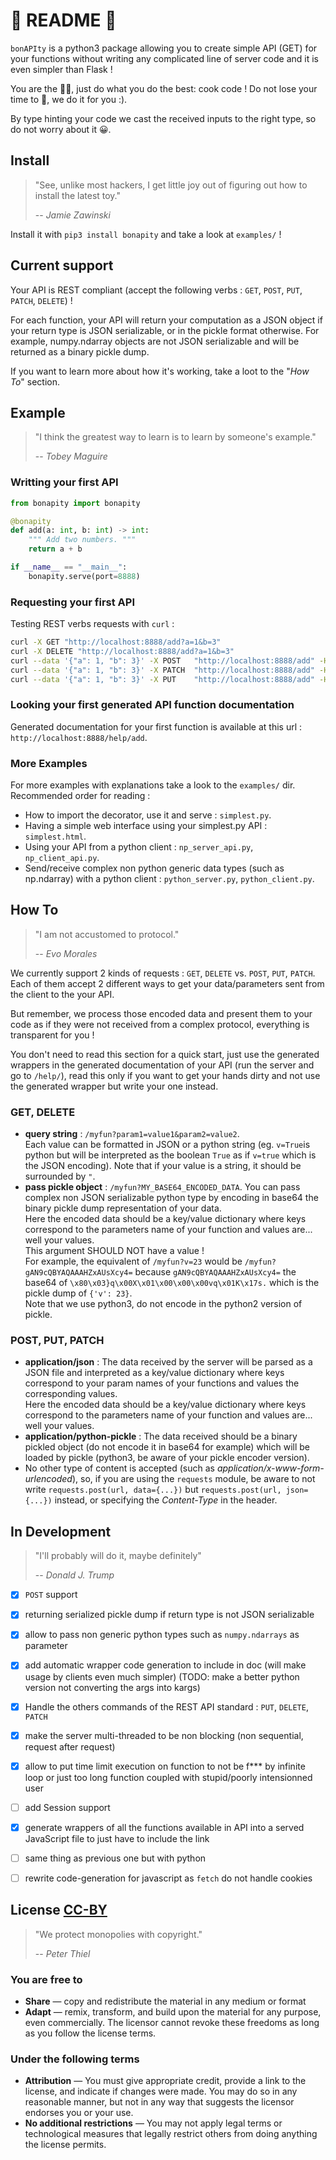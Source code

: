 # 👀 README 👀

`bonAPIty` is a python3 package allowing you to create simple API (GET) for your functions without writing any complicated line of server code and it is even simpler than Flask !  

You are the 👨‍🍳, just do what you do the best: cook code ! Do not lose your time to 💁, we do it for you :).  

By type hinting your code we cast the received inputs to the right type, so do not worry about it 😀.

## Install

> "See, unlike most hackers, I get little joy out of figuring out how to install the latest toy."
>
> -- <cite>Jamie Zawinski</cite>

Install it with `pip3 install bonapity` and take a look at `examples/` !

## Current support

Your API is REST compliant (accept the following verbs : `GET`, `POST`, `PUT`, `PATCH`, `DELETE`) !

For each function, your API will return your computation as a JSON object if your return type is JSON serializable, or in the pickle format otherwise. For example, numpy.ndarray objects are not JSON serializable and will be returned as a binary pickle dump.

If you want to learn more about how it's working, take a loot to the "_How To_" section.

## Example

> "I think the greatest way to learn is to learn by someone's example."
>
> -- <cite>Tobey Maguire</cite>

### Writting your first API

```python
from bonapity import bonapity

@bonapity
def add(a: int, b: int) -> int:
    """ Add two numbers. """
    return a + b

if __name__ == "__main__":
    bonapity.serve(port=8888)
```

### Requesting your first API

Testing REST verbs requests with `curl` :

```bash
curl -X GET "http://localhost:8888/add?a=1&b=3"
curl -X DELETE "http://localhost:8888/add?a=1&b=3"
curl --data '{"a": 1, "b": 3}' -X POST   "http://localhost:8888/add" -H "Content-Type: application/json"
curl --data '{"a": 1, "b": 3}' -X PATCH  "http://localhost:8888/add" -H "Content-Type: application/json"
curl --data '{"a": 1, "b": 3}' -X PUT    "http://localhost:8888/add" -H "Content-Type: application/json"
```

### Looking your first generated API function documentation

Generated documentation for your first function is available at this url : `http://localhost:8888/help/add`.

### More Examples

For more examples with explanations take a look to the `examples/` dir.  
Recommended order for reading :

- How to import the decorator, use it and serve : `simplest.py`.
- Having a simple web interface using your simplest.py API : `simplest.html`.
- Using your API from a python client : `np_server_api.py`, `np_client_api.py`.
- Send/receive complex non python generic data types (such as np.ndarray) with a python client : `python_server.py`, `python_client.py`.

## How To

> "I am not accustomed to protocol."
>
> -- <cite>Evo Morales</cite>

We currently support 2 kinds of requests : `GET`, `DELETE` vs. `POST`, `PUT`, `PATCH`.
Each of them accept 2 different ways to get your data/parameters sent from the client to the your API.

But remember, we process those encoded data and present them to your code as if
they were not received from a complex protocol, everything is transparent for you !

You don't need to read this section for a quick start, just use the generated
wrappers in the generated documentation of your API (run the server and go to `/help/`), read this only if you want to get your hands dirty and not use the
generated wrapper but write your one instead.

### GET, DELETE

- **query string** : `/myfun?param1=value1&param2=value2`.  
   Each value can be formatted in JSON or a python string (eg. `v=True`is python but will be interpreted as the boolean `True` as if `v=true` which is the JSON encoding). Note that if your value is a string, it should be surrounded by `"`.
- **pass pickle object** : `/myfun?MY_BASE64_ENCODED_DATA`. 
   You can pass complex non JSON serializable python type by encoding in base64 the binary pickle dump representation of your data.  
   Here the encoded data should be a key/value dictionary where keys correspond to the parameters name of your function and values are... well your values.  
   This argument SHOULD NOT have a value !  
   For example, the equivalent of `/myfun?v=23` would be `/myfun?gAN9cQBYAQAAAHZxAUsXcy4=` because `gAN9cQBYAQAAAHZxAUsXcy4=` the base64 of `\x80\x03}q\x00X\x01\x00\x00\x00vq\x01K\x17s.` which is the pickle dump of `{'v': 23}`.  
   Note that we use python3, do not encode in the python2 version of pickle.

### POST, PUT, PATCH

- **application/json** :
   The data received by the server will be parsed as a JSON file and interpreted as a key/value dictionary where keys correspond to your param names of your functions and values the corresponding values.  
   Here the encoded data should be a key/value dictionary where keys correspond to the parameters name of your function and values are... well your values.
- **application/python-pickle** :
   The data received should be a binary pickled object (do not encode it in base64 for example) which will be loaded by pickle (python3, be aware of your pickle encoder version).
- No other type of content is accepted (such as _application/x-www-form-urlencoded_), so, if you are using the `requests` module, be aware to not write `requests.post(url, data={...})` but `requests.post(url, json={...})` instead, or specifying the _Content-Type_ in the header.

## In Development

> "I'll probably will do it, maybe definitely"
>
> -- <cite>Donald J. Trump</cite>

- [x] `POST` support
- [x] returning serialized pickle dump if return type is not JSON serializable
- [x] allow to pass non generic python types such as `numpy.ndarrays` as parameter
- [x] add automatic wrapper code generation to include in doc (will make usage by clients even much simpler) (TODO: make a better python version not converting the args into kargs)
- [x] Handle the others commands of the REST API standard : `PUT`, `DELETE`, `PATCH`
- [x] make the server multi-threaded to be non blocking (non sequential, request after request)
- [x] allow to put time limit execution on function to not be f*** by infinite loop or just too long function coupled with stupid/poorly intensionned user
- [ ] add Session support
- [x] generate wrappers of all the functions available in API into a served JavaScript file to just have to include the link
- [ ] same thing as previous one but with python
- [ ] rewrite code-generation for javascript as `fetch` do not handle cookies


## License [CC-BY](https://creativecommons.org/licenses/by/4.0/)

> "We protect monopolies with copyright."
>
> -- <cite>Peter Thiel</cite>

### You are free to

- **Share** — copy and redistribute the material in any medium or format
- **Adapt** — remix, transform, and build upon the material for any purpose, even commercially.
The licensor cannot revoke these freedoms as long as you follow the license terms.

### Under the following terms

- **Attribution** — You must give appropriate credit, provide a link to the license, and indicate if changes were made. You may do so in any reasonable manner, but not in any way that suggests the licensor endorses you or your use.
- **No additional restrictions** — You may not apply legal terms or technological measures that legally restrict others from doing anything the license permits.
